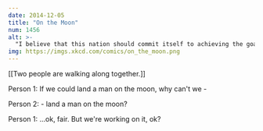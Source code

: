 ```yaml
---
date: 2014-12-05
title: "On the Moon"
num: 1456
alt: >-
  "I believe that this nation should commit itself to achieving the goal, before this decade is out, of landing a man on Venus and returning him safely to--" [an aide frantically whispers in the president's ear for a moment] "... of landing a man on Venus."
img: https://imgs.xkcd.com/comics/on_the_moon.png
---
```

[[Two people are walking along together.]]

Person 1: If we could land a man on the moon, why can't we -

Person 2: - land a man on the moon?

Person 1: ...ok, fair. But we're working on it, ok? 

